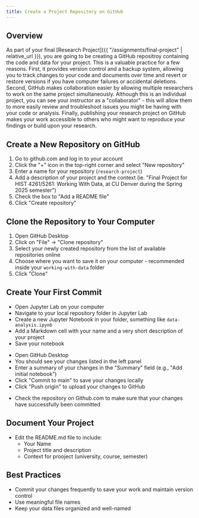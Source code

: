 ```yaml
---
title: Create a Project Repository on GitHub
---
```


## Overview

As part of your final [Research Project]({{ "/assignments/final-project" | relative_url }}), you are going to be creating a GitHub repositroy containing the code and data for your project. This is a valuable practice for a few reasons. First, it provides version control and a backup system, allowing you to track changes to your code and documents over time and revert or restore versions if you have computer failures or accidental deletions. Second, GitHub makes collaboration easier by allowing multiple researchers to work on the same project simultaneously. Although this is an individual project, you can see your instructor as a "collaborator" - this will allow them to more easily review and troubleshoot issues you might be having with your code or analysis. Finally, publishing your research project on GitHub makes your work accessible to others who might want to reproduce your findings or build upon your research.

## Create a New Repository on GitHub

1. Go to github.com and log in to your account
2. Click the "+" icon in the top-right corner and select "New repository"
3. Enter a name for your repository (`research-project`)
4. Add a description of your project and the context (ie. "Final Project for HIST 4261/5261: Working With Data, at CU Denver during the Spring 2025 semester")
5. Check the box to "Add a README file"
6. Click "Create repository"

## Clone the Repository to Your Computer

1. Open GitHub Desktop
2. Click on "File" → "Clone repository"
3. Select your newly created repository from the list of available repositories online
4. Choose where you want to save it on your computer - recommended inside your `working-with-data` folder
5. Click "Clone"

## Create Your First Commit

- Open Jupyter Lab on your computer
- Navigate to your local repository folder in Jupyter Lab
- Create a new Jupyter Notebook in your folder, something like `data-analysis.ipynb`
- Add a Markdown cell with your name and a very short description of your project
- Save your notebook

* Open GitHub Desktop
* You should see your changes listed in the left panel
* Enter a summary of your changes in the "Summary" field (e.g., "Add initial notebook")
* Click "Commit to main" to save your changes locally
* Click "Push origin" to upload your changes to GitHub

- Check the repository on Github.com to make sure that your changes have successfully been committed

## Document Your Project

- Edit the README.md file to include:
  - Your Name
  - Project title and description
  - Context for prooject (university, course, semester)

## Best Practices

- Commit your changes frequently to save your work and maintain version control
- Use meaningful file names
- Keep your data files organized and well-named
